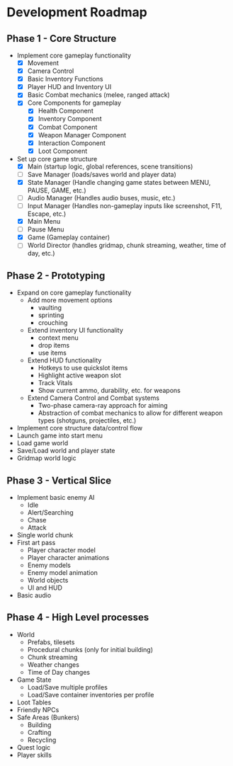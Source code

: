 # Development Roadmap

## Phase 1 - Core Structure
- Implement core gameplay functionality
  - [x] Movement
  - [x] Camera Control
  - [x] Basic Inventory Functions
  - [x] Player HUD and Inventory UI
  - [x] Basic Combat mechanics (melee, ranged attack)
  - [x] Core Components for gameplay
    - [x] Health Component
    - [x] Inventory Component
    - [x] Combat Component
    - [x] Weapon Manager Component
    - [x] Interaction Component
    - [x] Loot Component

- Set up core game structure
  - [x] Main (startup logic, global references, scene transitions)
  - [ ] Save Manager (loads/saves world and player data)
  - [x] State Manager (Handle changing game states between MENU, PAUSE, GAME, etc.)
  - [ ] Audio Manager (Handles audio buses, music, etc.)
  - [ ] Input Manager (Handles non-gameplay inputs like screenshot, F11, Escape, etc.)
  - [x] Main Menu
  - [ ] Pause Menu
  - [x] Game (Gameplay container)
  - [ ] World Director (handles gridmap, chunk streaming, weather, time of day, etc.)

## Phase 2 - Prototyping
- Expand on core gameplay functionality
  - Add more movement options
    - vaulting
    - sprinting
    - crouching
  - Extend inventory UI functionality
    - context menu
    - drop items
    - use items
  - Extend HUD functionality
    - Hotkeys to use quickslot items
    - Highlight active weapon slot
    - Track Vitals
    - Show current ammo, durability, etc. for weapons
  - Extend Camera Control and Combat systems
    - Two-phase camera-ray approach for aiming
    - Abstraction of combat mechanics to allow for different weapon types (shotguns, projectiles, etc.)
 - Implement core structure data/control flow
  - Launch game into start menu
  - Load game world
  - Save/Load world and player state
  - Gridmap world logic

## Phase 3 - Vertical Slice
- Implement basic enemy AI
  - Idle
  - Alert/Searching
  - Chase
  - Attack
- Single world chunk
- First art pass
  - Player character model
  - Player character animations
  - Enemy models
  - Enemy model animation
  - World objects
  - UI and HUD
- Basic audio

## Phase 4 - High Level processes
- World
  - Prefabs, tilesets
  - Procedural chunks (only for initial building)
  - Chunk streaming
  - Weather changes
  - Time of Day changes
- Game State
  - Load/Save multiple profiles
  - Load/Save container inventories per profile
- Loot Tables
- Friendly NPCs
- Safe Areas (Bunkers)
  - Building
  - Crafting
  - Recycling
- Quest logic
- Player skills
